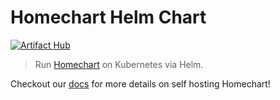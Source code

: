 # Homechart Helm Chart

[![Artifact Hub](https://img.shields.io/endpoint?url=https://artifacthub.io/badge/repository/homechart)](https://artifacthub.io/packages/search?repo=homechart)

> Run [Homechart](https://homechart.app) on Kubernetes via Helm.

Checkout our [docs](https://docs.homechart.app) for more details on self hosting Homechart!
